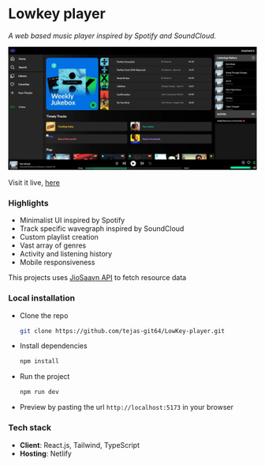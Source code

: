 # Lowkey player

_A web based music player inspired by Spotify and SoundCloud._

![Lowkey banner](/public/lowkey-banner.webp)

Visit it live, [here](https://lowkeymusic-v2.netlify.app)

### Highlights

- Minimalist UI inspired by Spotify
- Track specific wavegraph inspired by SoundCloud
- Custom playlist creation
- Vast array of genres
- Activity and listening history
- Mobile responsiveness

This projects uses [JioSaavn API](https://saavn.dev/) to fetch resource data

### Local installation

- Clone the repo

  ```bash
  git clone https://github.com/tejas-git64/LowKey-player.git
  ```

- Install dependencies

  ```bash
  npm install
  ```

- Run the project

  ```bash
  npm run dev
  ```

- Preview by pasting the url `http://localhost:5173` in your browser

### Tech stack

- **Client**: React.js, Tailwind, TypeScript
- **Hosting**: Netlify
